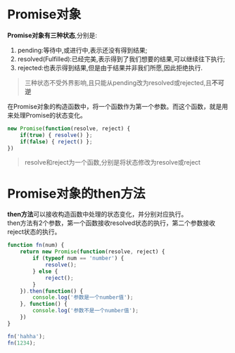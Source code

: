 # Promise对象

**Promise对象有三种状态**,分别是:  
1. pending:等待中,或进行中,表示还没有得到结果;  
2. resolved(Fulfilled):已经完美,表示得到了我们想要的结果,可以继续往下执行;  
3. rejected:也表示得到结果,但是由于结果并非我们所愿,因此拒绝执行.  
>三种状态不受外界影响,且只能从pending改为resolved或rejected,且**不可逆**  

在Promise对象的构造函数中，将一个函数作为第一个参数。而这个函数，就是用来处理Promise的状态变化。

```JavaScript
new Promise(function(resolve, reject) {
    if(true) { resolve() };
    if(false) { reject() };
})
```
>resolve和reject为一个函数,分别是将状态修改为resolve或reject

# Promise对象的then方法
**then方法**可以接收构造函数中处理的状态变化，并分别对应执行。  
then方法有2个参数，第一个函数接收resolved状态的执行，第二个参数接收reject状态的执行。  

```JavaScript
function fn(num) {
    return new Promise(function(resolve, reject) {
        if (typeof num == 'number') {
            resolve();
        } else {
            reject();
        }
    }).then(function() {
        console.log('参数是一个number值');
    }, function() {
        console.log('参数不是一个number值');
    })
}

fn('hahha');
fn(1234);
```